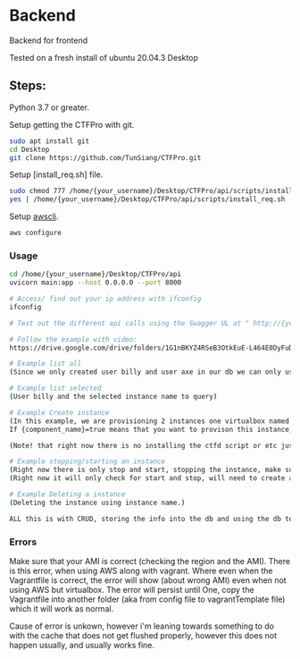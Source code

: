 # Backend

Backend for frontend

Tested on a fresh install of ubuntu 20.04.3 Desktop

## Steps:

Python 3.7 or greater.

Setup getting the CTFPro with git.

```bash
sudo apt install git
cd Desktop
git clone https://github.com/TunSiang/CTFPro.git
```

Setup [install_req.sh] file.

```bash
sudo chmod 777 /home/{your_username}/Desktop/CTFPro/api/scripts/install_req.sh
yes | /home/{your_username}/Desktop/CTFPro/api/scripts/install_req.sh
```

Setup [awscli](https://github.com/aws/aws-cli/tree/v2).

```bash
aws configure
```

### Usage

```bash
cd /home/{your_username}/Desktop/CTFPro/api
uvicorn main:app --host 0.0.0.0 --port 8000

# Access/ find out your ip address with ifconfig
ifconfig

# Test out the different api calls using the Swagger UL at " http://{your_ip}:8000/docs".

# Follow the example with video:
https://drive.google.com/drive/folders/1G1nBKYZ4RSeB3OtkEuE-L464E0DyFuD2?usp=sharing (Outdated)

# Example list all
(Since we only created user billy and user axe in our db we can only use billy and axe)

# Example list selected
(User billy and the selected instance name to query)

# Example Create instance
(In this example, we are provisioning 2 instances one virtualbox named "fish", another instance is aws named "cow".
If {component_name}=true means that you want to provison this instance, default all is set to true, please check to make sure which component to provison or else it willhave an error.)

(Note! that right now there is no installing the ctfd script or etc just for testing aka making it faster to provision/test.)

# Example stopping/starting an instance
(Right now there is only stop and start, stopping the instance, make sure that under {cur_state} is stop, if you want to start it change it to start.)
(Right now it will only check for start and stop, will need to create an exception to catch any other values.)

# Example Deleting a instance
(Deleting the instance using instance name.)

ALL this is with CRUD, storing the info into the db and using the db to get the info out.


```

### Errors
Make sure that your AMI is correct (checking the region and the AMI).
There is this error, when using AWS along with vagrant. 
Where even when the Vagrantfile is correct, the error will show (about wrong AMI) even when not using AWS but virtualbox.
The error will persist until One, copy the Vagrantfile into another folder (aka from config file to vagrantTemplate file) which it will work as normal.

Cause of error is unkown, however i'm leaning towards something to do with the cache that does not get flushed properly, however this does not happen usually, and usually works fine. 
